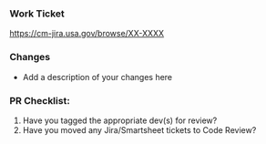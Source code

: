 ### Work Ticket
https://cm-jira.usa.gov/browse/XX-XXXX

### Changes

-   Add a description of your changes here

### PR Checklist:

1. Have you tagged the appropriate dev(s) for review?
2. Have you moved any Jira/Smartsheet tickets to Code Review?
